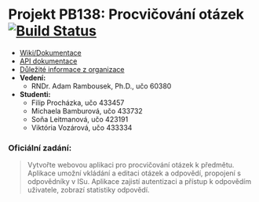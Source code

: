 # Projekt PB138: Procvičování otázek [![Build Status](https://travis-ci.org/fprochazka/fi-muni-PB138-2016.svg?branch=master)](https://travis-ci.org/fprochazka/fi-muni-PB138-2016)

* [Wiki/Dokumentace](https://github.com/fprochazka/fi-muni-PB138-2016/wiki)
* [API dokumentace](http://docs.fimunipb1382016.apiary.io/#)
* [Důležité informace z organizace](https://github.com/fprochazka/fi-muni-PB138-2016/wiki/D%C5%AFle%C5%BEit%C3%A9-body-z-Organizace-p%C5%99edm%C4%9Btu-PB138)
* __Vedení:__
  * RNDr. Adam Rambousek, Ph.D., učo 60380
* __Studenti:__
  * Filip Procházka, učo 433457
  * Michaela Bamburová, učo 433732
  * Soňa Leitmanová, učo 423191
  * Viktória Vozárová, učo 433334

### Oficiální zadání:

> Vytvořte webovou aplikaci pro procvičování otázek k předmětu. Aplikace umožní vkládání a editaci otázek a odpovědí, propojení s odpovědníky v ISu. Aplikace zajistí autentizaci a přístup k odpovědím uživatele, zobrazí statistiky odpovědí.
